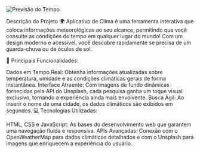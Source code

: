 <img src="![Previa_Imagem](https://github.com/user-attachments/assets/37b297af-e6bd-4194-81b4-4bf934a7da7e)" alt="Previsão do Tempo">

Descrição do Projeto
🌍 Aplicativo de Clima é uma ferramenta interativa que coloca informações meteorológicas ao seu alcance, permitindo que você consulte as condições do tempo em qualquer lugar do mundo! Com um design moderno e acessível, você descobre rapidamente se precisa de um guarda-chuva ou de óculos de sol.

🚀 Principais Funcionalidades:

Dados em Tempo Real: Obtenha informações atualizadas sobre temperatura, umidade e as condições climáticas gerais de forma instantânea.
Interface Atraente: Com imagens de fundo dinâmicas fornecidas pela API do Unsplash, cada pesquisa ganha um toque visual exclusivo, tornando a experiência ainda mais envolvente.
Busca Ágil: Ao inserir o nome de uma cidade, os dados climáticos são exibidos em segundos.
💻 Tecnologias Utilizadas:

HTML, CSS e JavaScript: As bases do desenvolvimento web que garantem uma navegação fluida e responsiva.
APIs Avançadas: Conexão com o OpenWeatherMap para dados climáticos detalhados e com o Unsplash para imagens que enriquecem a experiência do usuário.
